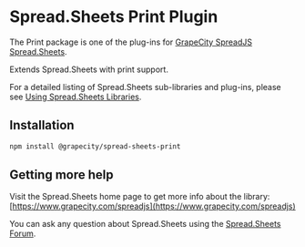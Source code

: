 # Spread.Sheets Print Plugin

The Print package is one of the plug-ins for [GrapeCity SpreadJS Spread.Sheets](https://www.grapecity.com/spreadjs).

Extends Spread.Sheets with print support.

For a detailed listing of Spread.Sheets sub-libraries and plug-ins, please see [Using Spread.Sheets Libraries](http://help.grapecity.com/spread/SpreadSheets11/webframe.html#modules.html).

## Installation
```sh
npm install @grapecity/spread-sheets-print
```

## Getting more help
Visit the Spread.Sheets home page to get more info about the library:
[https://www.grapecity.com/spreadjs](https://www.grapecity.com/spreadjs)

You can ask any question about Spread.Sheets using the [Spread.Sheets Forum](https://www.grapecity.com/forums/spread-sheets).
